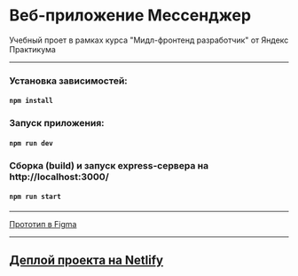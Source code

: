 # Веб-приложение Мессенджер

Учебный проет в рамках курса "Мидл-фронтенд разработчик" от Яндекс Практикума

---

### Установка зависимостей:

#### `npm install`

### Запуск приложения:

#### `npm run dev`

### Cборка (build) и запуск express-сервера на <a>http://localhost:3000/</a>

#### `npm run start`

---

[Прототип в Figma](https://www.figma.com/file/m9CopBL745XnJLrASmYZ15/chat-messanger?type=design&node-id=0%3A1&t=4RyvUAmKzCw0SXhm-1)

---

## [Деплой проекта на Netlify](https://celebrated-choux-312fa4.netlify.app)

